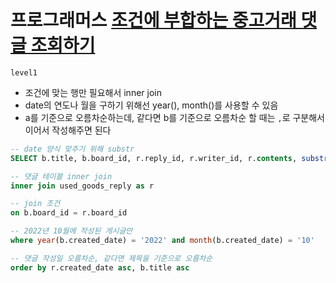 # 프로그래머스 [조건에 부합하는 중고거래 댓글 조회하기](https://school.programmers.co.kr/learn/courses/30/lessons/164673)
`level1` 
- 조건에 맞는 행만 필요해서 inner join
- date의 연도나 월을 구하기 위해선 year(), month()를 사용할 수 있음
- a를 기준으로 오름차순하는데, 같다면 b를 기준으로 오름차순 할 때는 `,`로 구분해서 이어서 작성해주면 된다

```sql
-- date 양식 맞추기 위해 substr
SELECT b.title, b.board_id, r.reply_id, r.writer_id, r.contents, substr(r.created_date, 1, 10) from used_goods_board as b

-- 댓글 테이블 inner join 
inner join used_goods_reply as r

-- join 조건
on b.board_id = r.board_id

-- 2022년 10월에 작성된 게시글만
where year(b.created_date) = '2022' and month(b.created_date) = '10'

-- 댓글 작성일 오름차순, 같다면 제목을 기준으로 오름차순
order by r.created_date asc, b.title asc
```
